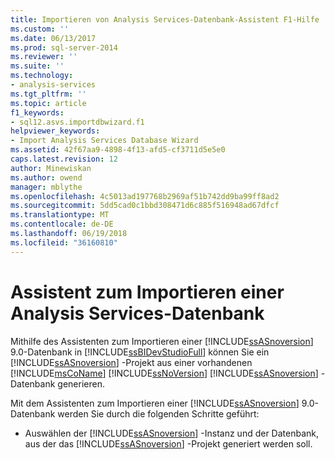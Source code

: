 ```yaml
---
title: Importieren von Analysis Services-Datenbank-Assistent F1-Hilfe | Microsoft Docs
ms.custom: ''
ms.date: 06/13/2017
ms.prod: sql-server-2014
ms.reviewer: ''
ms.suite: ''
ms.technology:
- analysis-services
ms.tgt_pltfrm: ''
ms.topic: article
f1_keywords:
- sql12.asvs.importdbwizard.f1
helpviewer_keywords:
- Import Analysis Services Database Wizard
ms.assetid: 42f67aa9-4898-4f13-afd5-cf3711d5e5e0
caps.latest.revision: 12
author: Minewiskan
ms.author: owend
manager: mblythe
ms.openlocfilehash: 4c5013ad197768b2969af51b742dd9ba99ff8ad2
ms.sourcegitcommit: 5dd5cad0c1bbd308471d6c885f516948ad67dfcf
ms.translationtype: MT
ms.contentlocale: de-DE
ms.lasthandoff: 06/19/2018
ms.locfileid: "36160810"
---
```

# <a name="import-analysis-services-database-wizard-f1-help"></a>Assistent zum Importieren einer Analysis Services-Datenbank
  Mithilfe des Assistenten zum Importieren einer [!INCLUDE[ssASnoversion](../includes/ssasnoversion-md.md)] 9.0-Datenbank in [!INCLUDE[ssBIDevStudioFull](../includes/ssbidevstudiofull-md.md)] können Sie ein [!INCLUDE[ssASnoversion](../includes/ssasnoversion-md.md)] -Projekt aus einer vorhandenen [!INCLUDE[msCoName](../includes/msconame-md.md)] [!INCLUDE[ssNoVersion](../includes/ssnoversion-md.md)] [!INCLUDE[ssASnoversion](../includes/ssasnoversion-md.md)] -Datenbank generieren.  
  
 Mit dem Assistenten zum Importieren einer [!INCLUDE[ssASnoversion](../includes/ssasnoversion-md.md)] 9.0-Datenbank werden Sie durch die folgenden Schritte geführt:  
  
-   Auswählen der [!INCLUDE[ssASnoversion](../includes/ssasnoversion-md.md)] -Instanz und der Datenbank, aus der das [!INCLUDE[ssASnoversion](../includes/ssasnoversion-md.md)] -Projekt generiert werden soll.  
  
  